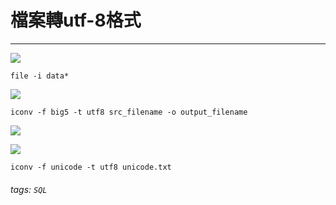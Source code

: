 # 檔案轉utf-8格式

---

![](https://i.imgur.com/t5RNJrJ.jpg)

`file -i data*`

![](https://i.imgur.com/MSHDOiM.jpg)

`iconv -f big5 -t utf8 src_filename -o output_filename`

![](https://i.imgur.com/fUP9aIt.jpg)

![](https://i.imgur.com/CH8CgcW.jpg)

`iconv -f unicode -t utf8 unicode.txt`

###### tags: `SQL`
